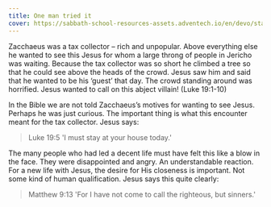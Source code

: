 ```yaml
---
title: One man tried it
cover: https://sabbath-school-resources-assets.adventech.io/en/devo/start-into-life/11-beginning-to-live/WB01679559067105.jpg
---
```


Zacchaeus was a tax collector – rich and unpopular. Above everything else he wanted to see this Jesus for whom a large throng of people in Jericho was waiting. Because the tax collector was so short he climbed a tree so that he could see above the heads of the crowd. Jesus saw him and said that he wanted to be his ‘guest’ that day. The crowd standing around was horrified. Jesus wanted to call on this abject villain! (Luke 19:1-­10)

In the Bible we are not told Zacchaeus’s motives for wanting to see Jesus. Perhaps he was just curious. The important thing is what this encounter meant for the tax collector. Jesus says: 

> <callout>Luke 19:5</callout>
> 'I must stay at your house today.'

The many people who had led a decent life must have felt this like a blow in the face. They were disappointed and angry. An understandable reaction. For a new life with Jesus, the desire for His closeness is important. Not some kind of human qualification. Jesus says this quite clearly:

> <callout>Matthew 9:13</callout>
> 'For I have not come to call the righteous, but sinners.'